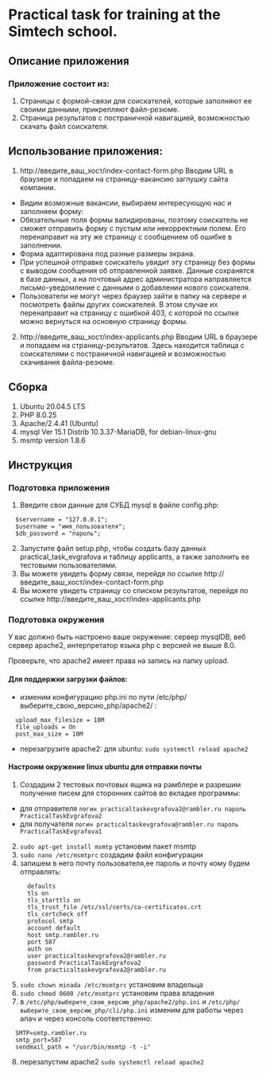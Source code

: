 
# Practical task for training at the Simtech school.

## Описание приложения

### Приложение состоит из:
1. Страницы c формой-связи для соискателей, которые заполняют ее своими данными, прикрепляют файл-резюме. 
2. Страница результатов с постраничной навигацией, возможностью скачать файл соискателя. 

## Использование приложения:
1. http://введите_ваш_хост/index-contact-form.php Вводим URL в браузере и попадаем на страницу-вакансию заглушку сайта компании.
  - Видим возможные вакансии, выбираем интересующую нас и заполняем форму:
  - Обязательные поля формы валидированы, поэтому соискатель не сможет отправить форму с пустым или некорректным полем. Его перенаправит на эту же страницу с сообщением об ошибке в заполнении.
  - Форма адаптирована под разные размеры экрана.
  - При успешной отправке соискатель увидит эту страницу без формы с выводом сообщения об отправленной заявке. Данные сохранятся в базе данных, а на почтовый адрес администратора направляется письмо-уведомление с данными о добавлении нового соискателя. 
  - Пользователи не могут через браузер зайти в папку на сервере и посмотреть файлы других соискателей. В этом случае их перенаправит на страницу с ошибкой 403, с которой по ссылке можно вернуться на основную страницу формы.
2. http://введите_ваш_хост/index-applicants.php Вводим URL в браузере и попадаем на страницу-результатов. Здесь находится таблица с соискателями с постраничной навигацией и возможностью скачивания файла-резюме. 

 
## Сборка
1. Ubuntu 20.04.5 LTS
2. PHP 8.0.25
3. Apache/2.4.41 (Ubuntu)
4. mysql  Ver 15.1 Distrib 10.3.37-MariaDB, for debian-linux-gnu
5. msmtp version 1.8.6 


## Инструкция

### Подготовка приложения
1. Введите свои данные для СУБД mysql в файле config.php:

```
  $servername = "127.0.0.1";
  $username = "имя_пользователя";
  $db_password = "пароль";
```
2. Запустите файл setup.php, чтобы создать базу данных practical_task_evgrafova и таблицу applicants, а также заполнить ее тестовыми пользователями.
3. Вы можете увидеть форму связи, перейдя по ссылке http://введите_ваш_хост/index-contact-form.php
4. Вы можете увидеть страницу со списком результатов, перейдя по ссылке http://введите_ваш_хост/index-applicants.php

### Подготовка окружения

У вас должно быть настроено ваше окружение: сервер mysqlDB, веб сервер apache2, интерпретатор языка php с версией не выше 8.0.

Проверьте, что apache2 имеет права на запись на папку upload.
#### Для поддержки загрузки файлов:
  - изменим конфигурацию php.ini по пути /etc/php/выберите_свою_версию_php/apache2/ :
  
  ``` 
    upload_max_filesize = 10M
    file_uploads = On
    post_max_size = 10M
  ```
  - перезагрузите apache2: для ubuntu: ```sudo systemctl reload apache2```

#### Настроим окружение linux ubuntu для отправки почты
1. Создадим 2 тестовых почтовых ящика на рамблере и разрешим получение писем для сторонних сайтов во вкладке программы:

  - для отправителя ```логин practicaltaskevgrafova2@rambler.ru пароль PracticalTaskEvgrafova2```
  - для получателя ```логин practicaltaskevgrafova@rambler.ru пароль PracticalTaskEvgrafova1```
2. ```sudo apt-get install msmtp``` установим пакет msmtp 
3. ```sudo nano /etc/msmtprc``` создадим файл конфигурации
4. запишем в него почту пользователя,ее пароль и почту кому будем отправлять: 
    ```
      defaults
      tls on
      tls_starttls on
      tls_trust_file /etc/ssl/certs/ca-certificates.crt
      tls_certcheck off
      protocol smtp
      account default
      host smtp.rambler.ru
      port 587
      auth on
      user practicaltaskevgrafova2@rambler.ru
      password PracticalTaskEvgrafova2
      from practicaltaskevgrafova2@rambler.ru
    ```
5. ```sudo chown minada /etc/msmtprc``` установим владельца
6. ```sudo chmod 0600 /etc/msmtprc``` установим права владения
7. в ```/etc/php/выберите_свою_версию_php/apache2/php.ini``` и ```/etc/php/выберите_свою_версию_php/cli/php.ini``` изменим для работы через апач и через консоль соответственно:
  ```
    SMTP=smtp.rambler.ru
    smtp_port=587
    sendmail_path = "/usr/bin/msmtp -t -i"
  ```
8. перезапустим apache2 ```sudo systemctl reload apache2```
